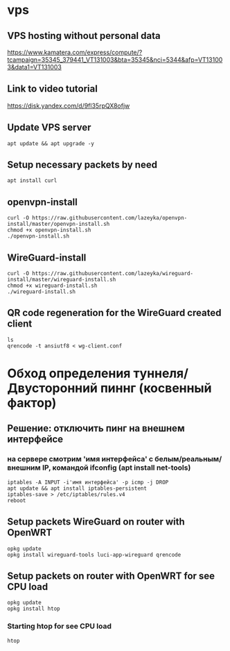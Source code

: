 # vps

## VPS hosting without personal data
https://www.kamatera.com/express/compute/?tcampaign=35345_379441_VT131003&bta=35345&nci=5344&afp=VT131003&data1=VT131003


## Link to video tutorial
https://disk.yandex.com/d/9fl35rpQX8ofjw

## Update VPS server
```
apt update && apt upgrade -y
```

## Setup necessary packets by need
```
apt install curl
```

## openvpn-install
```
curl -O https://raw.githubusercontent.com/lazeyka/openvpn-install/master/openvpn-install.sh
chmod +x openvpn-install.sh
./openvpn-install.sh
```

## WireGuard-install
```
curl -O https://raw.githubusercontent.com/lazeyka/wireguard-install/master/wireguard-install.sh
chmod +x wireguard-install.sh
./wireguard-install.sh
```

## QR сode regeneration for the WireGuard created client
```
ls
qrencode -t ansiutf8 < wg-client.conf
```

# Обход определения туннеля/Двусторонний пиннг (косвенный фактор)
## Решение: отключить пинг на внешнем интерфейсе
### на сервере смотрим 'имя интерфейса' с белым/реальным/ внешним IP, командой ifconfig (apt install net-tools)
```
iptables -A INPUT -i'имя интерфейса' -p icmp -j DROP
apt update && apt install iptables-persistent
iptables-save > /etc/iptables/rules.v4
reboot
```

## Setup packets WireGuard on router with OpenWRT
```
opkg update
opkg install wireguard-tools luci-app-wireguard qrencode
```

## Setup packets on router with OpenWRT for see CPU load
```
opkg update
opkg install htop
```

### Starting htop for see CPU load
```
htop
```
